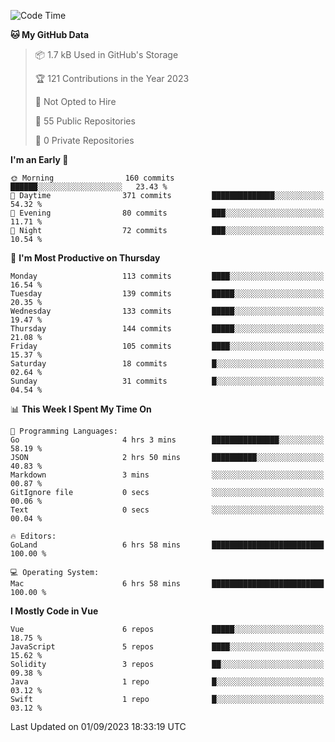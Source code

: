 <!--START_SECTION:waka-->
![Code Time](http://img.shields.io/badge/Code%20Time-864%20hrs%2047%20mins-blue)

**🐱 My GitHub Data** 

> 📦 1.7 kB Used in GitHub's Storage 
 > 
> 🏆 121 Contributions in the Year 2023
 > 
> 🚫 Not Opted to Hire
 > 
> 📜 55 Public Repositories 
 > 
> 🔑 0 Private Repositories 
 > 
**I'm an Early 🐤** 

```text
🌞 Morning                160 commits         ██████░░░░░░░░░░░░░░░░░░░   23.43 % 
🌆 Daytime                371 commits         ██████████████░░░░░░░░░░░   54.32 % 
🌃 Evening                80 commits          ███░░░░░░░░░░░░░░░░░░░░░░   11.71 % 
🌙 Night                  72 commits          ███░░░░░░░░░░░░░░░░░░░░░░   10.54 % 
```
📅 **I'm Most Productive on Thursday** 

```text
Monday                   113 commits         ████░░░░░░░░░░░░░░░░░░░░░   16.54 % 
Tuesday                  139 commits         █████░░░░░░░░░░░░░░░░░░░░   20.35 % 
Wednesday                133 commits         █████░░░░░░░░░░░░░░░░░░░░   19.47 % 
Thursday                 144 commits         █████░░░░░░░░░░░░░░░░░░░░   21.08 % 
Friday                   105 commits         ████░░░░░░░░░░░░░░░░░░░░░   15.37 % 
Saturday                 18 commits          █░░░░░░░░░░░░░░░░░░░░░░░░   02.64 % 
Sunday                   31 commits          █░░░░░░░░░░░░░░░░░░░░░░░░   04.54 % 
```


📊 **This Week I Spent My Time On** 

```text
💬 Programming Languages: 
Go                       4 hrs 3 mins        ███████████████░░░░░░░░░░   58.19 % 
JSON                     2 hrs 50 mins       ██████████░░░░░░░░░░░░░░░   40.83 % 
Markdown                 3 mins              ░░░░░░░░░░░░░░░░░░░░░░░░░   00.87 % 
GitIgnore file           0 secs              ░░░░░░░░░░░░░░░░░░░░░░░░░   00.06 % 
Text                     0 secs              ░░░░░░░░░░░░░░░░░░░░░░░░░   00.04 % 

🔥 Editors: 
GoLand                   6 hrs 58 mins       █████████████████████████   100.00 % 

💻 Operating System: 
Mac                      6 hrs 58 mins       █████████████████████████   100.00 % 
```

**I Mostly Code in Vue** 

```text
Vue                      6 repos             █████░░░░░░░░░░░░░░░░░░░░   18.75 % 
JavaScript               5 repos             ████░░░░░░░░░░░░░░░░░░░░░   15.62 % 
Solidity                 3 repos             ██░░░░░░░░░░░░░░░░░░░░░░░   09.38 % 
Java                     1 repo              █░░░░░░░░░░░░░░░░░░░░░░░░   03.12 % 
Swift                    1 repo              █░░░░░░░░░░░░░░░░░░░░░░░░   03.12 % 
```




 Last Updated on 01/09/2023 18:33:19 UTC
<!--END_SECTION:waka-->

